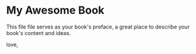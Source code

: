 # My Awesome Book

This file file serves as your book's preface, a great place to describe your book's content and ideas.

love,

